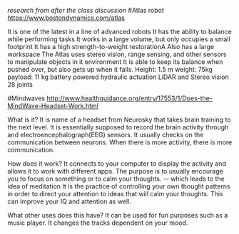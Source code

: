 *research from after the class discussion*
#Atlas robot
https://www.bostondynamics.com/atlas

It is one of the latest in a line of advanced robots
It has the ability to balance while performing tasks
It works in a large volume, but only occupies a small footprint
It has a high strength-to-weight restorationA
Also has a large workspace
The Atlas uses stereo vision, range sensing, and other sensors to manipulate objects in it environment
It is able to keep its balance when pushed over, but also gets up when it falls.
Height: 1.5 m
weight: 75kg
payload: 11 kg
battery powered
hydraulic actuation
LiDAR and Stereo vision
28 joints

#Mindwaves
http://www.healthguidance.org/entry/17553/1/Does-the-MindWave-Headset-Work.html

What is it?
It is name of a headset from Neurosky that takes brain training to the next level.
It is essentially supposed to record the brain activity through and electroencephalograph(EEG) sensors.
It usually checks on the communication between neurons.
When there is more activity, there is more communication.

How does it work?
It connects to your computer to display the activity and allows it to work with different apps.
The purpose is to usually encourage you to focus on something or to calm your thoughts. -- which leads to the idea of meditation
It is the practice of controlling your own thought patterns in order to direct your attention to ideas that will calm your thoughts.
This can improve your IQ and attention as well.

What other uses does this have?
It can be used for fun purposes such as a music player.
It changes the tracks dependent on your mood.
